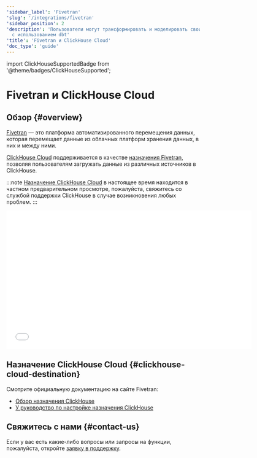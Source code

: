 ```yaml
---
'sidebar_label': 'Fivetran'
'slug': '/integrations/fivetran'
'sidebar_position': 2
'description': 'Пользователи могут трансформировать и моделировать свои данные в ClickHouse
  с использованием dbt'
'title': 'Fivetran и ClickHouse Cloud'
'doc_type': 'guide'
---
```


import ClickHouseSupportedBadge from '@theme/badges/ClickHouseSupported';


# Fivetran и ClickHouse Cloud

<ClickHouseSupportedBadge/>

## Обзор {#overview}

[Fivetran](https://www.fivetran.com) — это платформа автоматизированного перемещения данных, которая перемещает данные из облачных платформ хранения данных, в них и между ними.

[ClickHouse Cloud](https://clickhouse.com/cloud) поддерживается в качестве [назначения Fivetran](https://fivetran.com/docs/destinations/clickhouse), позволяя пользователям загружать данные из различных источников в ClickHouse.

:::note
[Назначение ClickHouse Cloud](https://fivetran.com/docs/destinations/clickhouse) в настоящее время находится в частном предварительном просмотре, пожалуйста, свяжитесь со службой поддержки ClickHouse в случае возникновения любых проблем.
:::

<div class='vimeo-container'>
  <iframe src="//www.youtube.com/embed/sWe5JHW3lAs"
    width="640"
    height="360"
    frameborder="0"
    allow="autoplay;
    fullscreen;
    picture-in-picture"
    allowfullscreen>
  </iframe>
</div>

## Назначение ClickHouse Cloud {#clickhouse-cloud-destination}

Смотрите официальную документацию на сайте Fivetran:

- [Обзор назначения ClickHouse](https://fivetran.com/docs/destinations/clickhouse)
- [У руководство по настройке назначения ClickHouse](https://fivetran.com/docs/destinations/clickhouse/setup-guide)

## Свяжитесь с нами {#contact-us}

Если у вас есть какие-либо вопросы или запросы на функции, пожалуйста, откройте [заявку в поддержку](/about-us/support).

